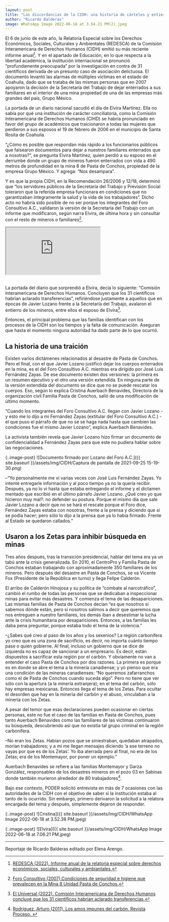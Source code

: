 ```yaml
---
layout: post
title: "Las discordancias de la CIDH: una historia de cárteles y entierros"
author: "Ricardo Balderas"
image: WhatsApp Image 2022-06-18 at 3.54.21 PM(2).jpeg
---
```


El 6 de junio de este año, la Relatoría Especial sobre los Derechos Económicos, Sociales, Culturales y Ambientales (REDESCA) de la Comisión Interamericana de Derechos Humanos (CIDH) emitió su más reciente informe anual[^nota1]. Y en el apartado de Educación, en lo que respecta a la libertad académica, la institución internacional se pronunció “profundamente preocupada” por la investigación en contra de 31 científicos derivada de un presunto caso de asociación delictuosa. El documento levantó las alarmas de múltiples víctimas en el estado de Coahuila, dado que se trataba de las mismas personas que en 2007 apoyaron la decisión de la Secretaría del Trabajo de dejar enterrados a sus familiares en el interior de una mina propiedad de una de las empresas más grandes del país, Grupo México.

La portada de un diario nacional sacudió el día de Elvira Martínez. Ella no sabía por qué una institución de carácter conciliatoria, como la Comisión Interamericana de Derechos Humanos (CIHD) se habría pronunciado en favor del grupo de académicos que traicionaron a todas las mujeres que perdieron a sus esposos el 19 de febrero de 2006 en el municipio de Santa Rosita de Coahuila.

“¿Cómo es posible que respondan más rápido a los funcionarios públicos que falsearon documentos para dejar a nuestros familiares enterrados que a nosotras?”, se pregunta Elvira Martínez, quien perdió a su esposo en el derrumbe donde un grupo de mineros fueron enterrados con vida a 490 metros de profundidad en la mina 8 de Pasta de Conchos, propiedad de la empresa Grupo México. Y agrega: “Nos desampara”.

Y es que la propia CIDH, en la Recomendación 26/2006 y 12/18, determinó que “los servidores públicos de la Secretaría del Trabajo y Previsión Social toleraron que la referida empresa funcionara en condiciones que no garantizaban íntegramente la salud y la vida de los trabajadores”. Dicho acto no habría sido posible de no ser porque los integrantes del Foro Consultivo A.C., validaron la versión de la Secretaría del Trabajo con un informe que modificaron, según narra Elvira, de última hora y sin consultar con el resto de mineros o familiares[^nota2].

<div class="embed-responsive embed-responsive-16by9">
	<iframe class="embed-responsive-item" src="https://www.youtube.com/embed/vydaLZxAzTk" allowfullscreen></iframe>
</div>
<br>

La portada del diario que sorprendió a Elvira, decía lo siguiente: “Comisión Interamericana de Derechos Humanos. Concluyen que los 31 científicos habrían aclarado transferencias”, refiriéndose justamente a aquellos que en épocas de Javier Lozano frente a la Secretaría del Trabajo, avalaron el entierro de los mineros, entre ellos el esposo de Elvira[^nota3].

Entonces, el principal problema que las familias identifican con los procesos de la CIDH son los tiempos y la falta de comunicación. Aseguran que hasta el momento ninguna autoridad ha dado parte de lo que ocurrió.

## La historia de una traición

Existen varios dictámenes relacionados al desastre de Pasta de Conchos. Pero el final, con el que Javier Lozano justificó dejar los cuerpos enterrados en la mina, es el del Foro Consultivo A.C. mientras era dirigido por José Luis Fernández Zayas. De ese documento existen dos versiones: la primera es un resumen ejecutivo y el otro una versión extendida. En ninguna parte de la versión extendida del documento se dice que no se puede rescatar los cuerpos. Eso, según lo explica Cristina Auerbach Benavides, Directora de la organización civil Familia Pasta de Conchos, salió de una modificación de último momento.

“Cuando los integrantes del Foro Consultivo A.C. llegan con Javier Lozano - y esto me lo dijo a mi Fernández Zayas (extitular del Foro Consultivo A.C.) -  el que puso el párrafo de que no se se haga nada hasta que cambien las condiciones fue el mismo Javier Lozano”, explica Auerbach Benavides.

La activista también revela que Javier Lozano hizo firmar un documento de confidencialidad a Fernández Zayas para que este no pudiera hablar sobre las negociaciones.

{:.image-post}
![Documento firmado por Lozano del Foro A.C.]({{ site.baseurl }}/assets/img/CIDH/Captura de pantalla de 2021-09-25 15-19-30.png)

–“Yo personalmente me vi varias veces con José Luis Fernández Zayas. Yo intenté entregarle información y al poco tiempo ya no la quería recibir. Después, ya no lo vi hasta que estaba entregando el informe y el dictamen mentado que escribió en el último párrafo Javier Lozano. ¿Qué creo yo que hicieron muy mal?: no defender su postura. Porque el mismo día que sale Javier Lozano a decir que no se hará el rescate porque el Foro dice, Fernández Zayas estaba con nosotras, frente a la prensa y diciendo que sí se podía hacer; pero sólo lo dijo a la prensa que ya lo había firmado. Frente al Estado se quedaron callados.”

## Usaron a los Zetas para inhibir búsqueda en minas

Tres años después, tras la transición presidencial, hablar del tema era ya un tabú ante la crisis generalizada. En 2010, el CentroPro y Familia Pasta de Conchos estaban trabajando con aproximadamente 350 familiares de los mineros. Pero después del desastre en Pasta de Conchos, se va Vicente Fox (Presidente de la República en turno) y llega Felipe Calderón.

El arribo de Calderón Hinojosa y su política de “combate al narcotráfico”, cambió el rumbo de todas las personas que se dedicaban a inspeccionar minas para evitar más desastres. Y comienza el tema de las desapariciones. Las mismas familias de Pasta de Conchos decían “es que nosotros sí sabemos dónde están, pero si nosotros salimos a decir que queremos que nos entreguen a nuestro familiares, los demás iban a desestimar la lucha ante la crisis humanitaria por desapariciones. Entonces, a las familias les daba pena preguntar, porque estaba todo el tema de la violencia.”

–¿Sabes qué creo al paso de los años y los sexenios? La región carbonífera yo creo que es una zona de sacrificio, es decir, no importa cuánto tiempo pase o quién gobierne. Al final, incluso un gobierno que se dice de izquierda no es capaz de sancionar a un empresario. Es decir, están dispuestos a sacrificar esta región por el carbón. Y obviamente no van a entender el caso Pasta de Conchos por dos razones. La primera es porque es en donde se abre el tema a la minería canadiense; y yo pienso que era una condición de las mineras canadienses: “No queremos zafarranchos como el de Pasta de Conchos cuando suceda algo”. Pero no tiene que ver sólo con la apertura (a la minería extranjera); en el tema del carbón, sólo hay empresas mexicanas. Entonces llega el tema de los Zetas. Para ocultar el desorden que hay en la minería del carbón y el abuso, vinculaban a la minería con los Zetas.

A pesar del temor que esas declaraciones pueden ocasionar en ciertas personas, este no fue el caso de las familias en Pasta de Conchos, pues tanto Auerbach Benavides como las familiares de las victimas continuaron su búsqueda, descubriendo así que no existía tal grupo criminal en la región carbonífera.

–No eran los Zetas. Habían pozos que se siniestraban, quedaban atrapados, morían trabajadores; y a mí me llegan mensajes diciendo ‘a ese terreno no vayas por que es de los Zetas’. Yo iba aterrada pero al final, no era de los Zetas; era de los Montemayor, por poner un ejemplo.”

Auerbach Benavides se refiere a las familias Montemayor y Garza González, responsables de los desastres mineros en el pozo 03 en Sabinas donde también murieron alrededor de 80 trabajadores[^nota4].

Bajo ese contexto, PODER solicitó entrevista en más de 7 ocasiones con las autoridades de la CIDH con el objetivo de saber si la institución estaba al tanto de lo ocurrido. Sin embargo, primero derivaron la solicitud a la relatora encargada del tema y después, simplemente dejaron de responder.

{:.image-post}
![Cristina]({{ site.baseurl }}/assets/img/CIDH/WhatsApp Image 2022-06-18 at 3.52.38 PM.jpeg)

{:.image-post}
![Elvira]({{ site.baseurl }}/assets/img/CIDH/WhatsApp Image 2022-06-18 at 7.06.21 PM.jpeg)
______________________

Reportaje de Ricardo Balderas editado por Elena Arengo.





[^nota1]: [REDESCA (2022). Informe anual de la relatoría especial sobre derechos económicos, sociales, culturales y ambiantales.](http://www.oas.org/es/cidh/docs/anual/2021/capitulos/redesca-es.PDF)
[^nota2]: [Foro Consultivo (2007).Condiciones de seguridad e higiene que prevalecen en la Mina 8 Unidad Pasta de Conchos.](https://www.stps.gob.mx/bp/secciones/pasta_conchos/archivos/Dictamen051007.pdf)
[^nota3]: [El Universal (2022). Comisión Interamericana de Derechos Humanos concluye que los 31 científicos habrían aclarado transferencias.](https://www.eluniversal.com.mx/ciencia-y-salud/comision-interamericana-de-derechos-humanos-concluye-que-los-31-cientificos-habrian-aclarado-transferencias?utm_source=web&utm_medium=social_buttons&utm_campaign=social_sharing&utm_content=twitter&s=08)
[^nota4]: [Rodríguez, Arturo (2011). Los amos impunes del carbón. Revista Proceso. ](https://www.proceso.com.mx/reportajes/2011/6/8/los-amos-impunes-del-carbon-87943.html)

